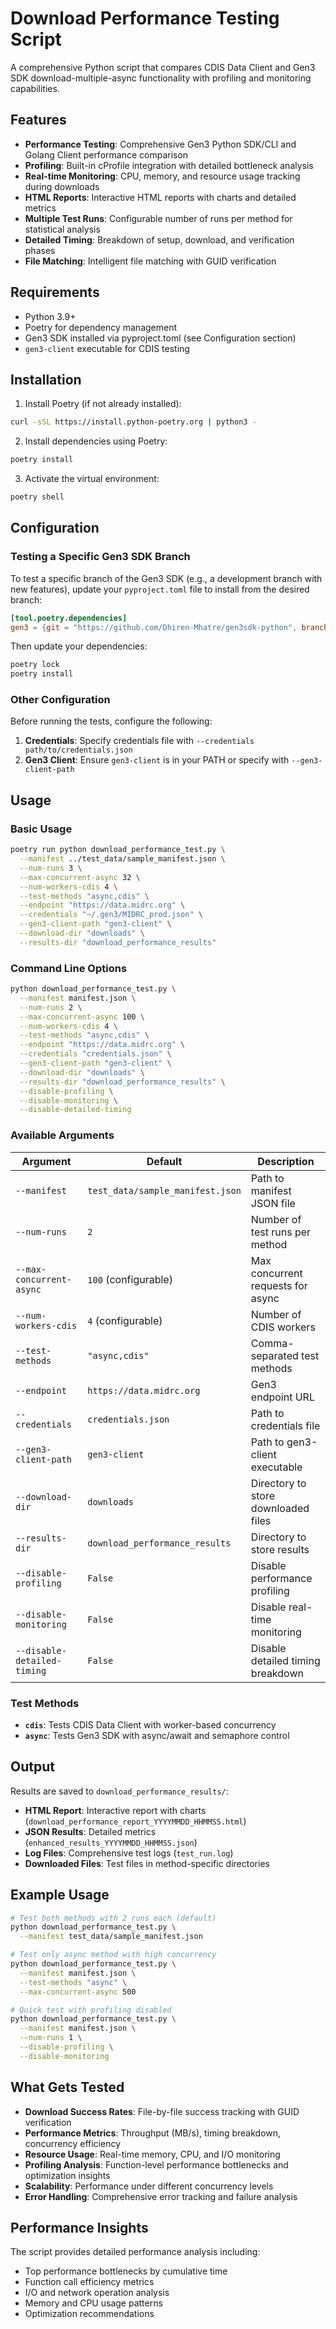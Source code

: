 # Download Performance Testing Script

A comprehensive Python script that compares CDIS Data Client and Gen3 SDK download-multiple-async functionality with profiling and monitoring capabilities.

## Features

- **Performance Testing**: Comprehensive Gen3 Python SDK/CLI and Golang Client performance comparison
- **Profiling**: Built-in cProfile integration with detailed bottleneck analysis
- **Real-time Monitoring**: CPU, memory, and resource usage tracking during downloads
- **HTML Reports**: Interactive HTML reports with charts and detailed metrics
- **Multiple Test Runs**: Configurable number of runs per method for statistical analysis
- **Detailed Timing**: Breakdown of setup, download, and verification phases
- **File Matching**: Intelligent file matching with GUID verification

## Requirements

- Python 3.9+
- Poetry for dependency management
- Gen3 SDK installed via pyproject.toml (see Configuration section)
- `gen3-client` executable for CDIS testing

## Installation

1. Install Poetry (if not already installed):

```bash
curl -sSL https://install.python-poetry.org | python3 -
```

2. Install dependencies using Poetry:

```bash
poetry install
```

3. Activate the virtual environment:

```bash
poetry shell
```

## Configuration

### Testing a Specific Gen3 SDK Branch

To test a specific branch of the Gen3 SDK (e.g., a development branch with new features), update your `pyproject.toml` file to install from the desired branch:

```toml
[tool.poetry.dependencies]
gen3 = {git = "https://github.com/Dhiren-Mhatre/gen3sdk-python", branch = "feat/multiple-download-performance-testing"}
```

Then update your dependencies:

```bash
poetry lock
poetry install
```

### Other Configuration

Before running the tests, configure the following:

1. **Credentials**: Specify credentials file with `--credentials path/to/credentials.json`
2. **Gen3 Client**: Ensure `gen3-client` is in your PATH or specify with `--gen3-client-path`

## Usage

### Basic Usage

```bash
poetry run python download_performance_test.py \
  --manifest ../test_data/sample_manifest.json \
  --num-runs 3 \
  --max-concurrent-async 32 \
  --num-workers-cdis 4 \
  --test-methods "async,cdis" \
  --endpoint "https://data.midrc.org" \
  --credentials "~/.gen3/MIDRC_prod.json" \
  --gen3-client-path "gen3-client" \
  --download-dir "downloads" \
  --results-dir "download_performance_results"
```

### Command Line Options

```bash
python download_performance_test.py \
  --manifest manifest.json \
  --num-runs 2 \
  --max-concurrent-async 100 \
  --num-workers-cdis 4 \
  --test-methods "async,cdis" \
  --endpoint "https://data.midrc.org" \
  --credentials "credentials.json" \
  --gen3-client-path "gen3-client" \
  --download-dir "downloads" \
  --results-dir "download_performance_results" \
  --disable-profiling \
  --disable-monitoring \
  --disable-detailed-timing
```

### Available Arguments

| Argument                    | Default                          | Description                         |
| --------------------------- | -------------------------------- | ----------------------------------- |
| `--manifest`                | `test_data/sample_manifest.json` | Path to manifest JSON file          |
| `--num-runs`                | `2`                              | Number of test runs per method      |
| `--max-concurrent-async`    | `100` (configurable)             | Max concurrent requests for async   |
| `--num-workers-cdis`        | `4` (configurable)               | Number of CDIS workers              |
| `--test-methods`            | `"async,cdis"`                   | Comma-separated test methods        |
| `--endpoint`                | `https://data.midrc.org`         | Gen3 endpoint URL                   |
| `--credentials`             | `credentials.json`               | Path to credentials file            |
| `--gen3-client-path`        | `gen3-client`                    | Path to gen3-client executable      |
| `--download-dir`            | `downloads`                      | Directory to store downloaded files |
| `--results-dir`             | `download_performance_results`   | Directory to store results          |
| `--disable-profiling`       | `False`                          | Disable performance profiling       |
| `--disable-monitoring`      | `False`                          | Disable real-time monitoring        |
| `--disable-detailed-timing` | `False`                          | Disable detailed timing breakdown   |

### Test Methods

- **`cdis`**: Tests CDIS Data Client with worker-based concurrency
- **`async`**: Tests Gen3 SDK with async/await and semaphore control

## Output

Results are saved to `download_performance_results/`:

- **HTML Report**: Interactive report with charts (`download_performance_report_YYYYMMDD_HHMMSS.html`)
- **JSON Results**: Detailed metrics (`enhanced_results_YYYYMMDD_HHMMSS.json`)
- **Log Files**: Comprehensive test logs (`test_run.log`)
- **Downloaded Files**: Test files in method-specific directories

## Example Usage

```bash
# Test both methods with 2 runs each (default)
python download_performance_test.py \
  --manifest test_data/sample_manifest.json

# Test only async method with high concurrency
python download_performance_test.py \
  --manifest manifest.json \
  --test-methods "async" \
  --max-concurrent-async 500

# Quick test with profiling disabled
python download_performance_test.py \
  --manifest manifest.json \
  --num-runs 1 \
  --disable-profiling \
  --disable-monitoring
```

## What Gets Tested

- **Download Success Rates**: File-by-file success tracking with GUID verification
- **Performance Metrics**: Throughput (MB/s), timing breakdown, concurrency efficiency
- **Resource Usage**: Real-time memory, CPU, and I/O monitoring
- **Profiling Analysis**: Function-level performance bottlenecks and optimization insights
- **Scalability**: Performance under different concurrency levels
- **Error Handling**: Comprehensive error tracking and failure analysis

## Performance Insights

The script provides detailed performance analysis including:

- Top performance bottlenecks by cumulative time
- Function call efficiency metrics
- I/O and network operation analysis
- Memory and CPU usage patterns
- Optimization recommendations
